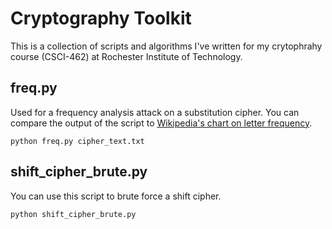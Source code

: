 # Cryptography Toolkit
This is a collection of scripts and algorithms I've written for my crytophrahy course (CSCI-462) at Rochester Institute of Technology.

## freq.py
Used for a frequency analysis attack on a substitution cipher. You can compare the output of the script to [Wikipedia's chart on letter frequency](https://en.wikipedia.org/wiki/Letter_frequency).

`python freq.py cipher_text.txt`

## shift_cipher_brute.py
You can use this script to brute force a shift cipher.

`python shift_cipher_brute.py`
